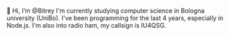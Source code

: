 👋 Hi, I’m @Bitrey
I'm currently studying computer science in Bologna university (UniBo).
I've been programming for the last 4 years, especially in Node.js. I'm also into radio ham, my callsign is IU4QSG.
